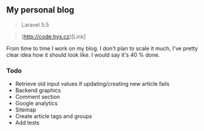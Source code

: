 ## My personal blog

> Laravel 5.5

> (http://code.hys.cz)[Link]

From time to time I work on my blog. I don't plan to scale it much, I've
pretty clear idea how it should look like. I would say it's 40 % done.

### Todo
- Retrieve old input values if updating/creating new article fails
- Backend graphics
- Comment section
- Google analytics
- Sitemap
- Create article tags and groups
- Add tests
